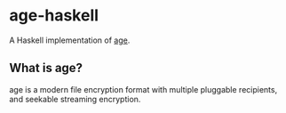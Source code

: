 # age-haskell

A Haskell implementation of [age](https://age-encryption.org/v1).

## What is age?

age is a modern file encryption format with multiple pluggable recipients, and
seekable streaming encryption.
